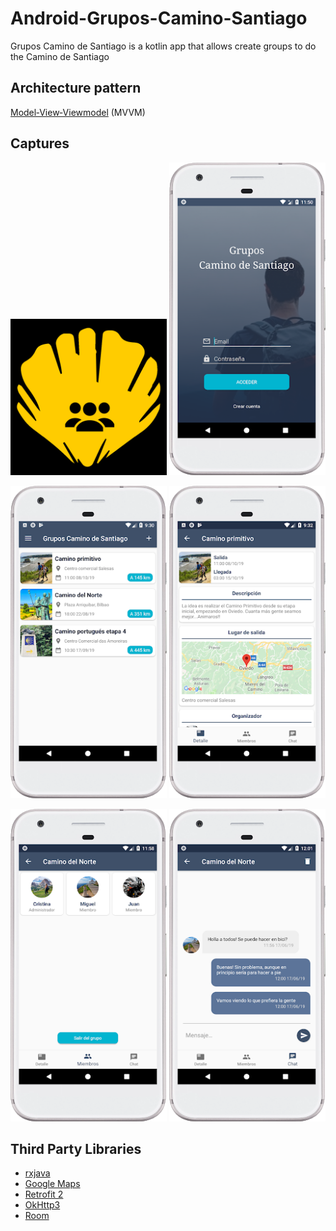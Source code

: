 # Android-Grupos-Camino-Santiago
Grupos Camino de Santiago  is a kotlin app that allows create groups to do the Camino de Santiago

## Architecture pattern
[Model‑View‑Viewmodel](https://en.wikipedia.org/wiki/Model–view–viewmodel) (MVVM)

## Captures
<img src="captures/logo.png" width="250"/>
<img src="captures/img1.png" width="250"/>
<p>
<img src="captures/img2.png" width="250"/>
<img src="captures/img3.png" width="250"/>
</p>
<p>
<img src="captures/img4.png" width="250"/>
<img src="captures/img5.png" width="250"/>
</p>


## Third Party Libraries
* [rxjava](https://github.com/ReactiveX/RxJava)
* [Google Maps](https://developers.google.com/maps/documentation/android-sdk)
* [Retrofit 2](http://square.github.io/retrofit/)
* [OkHttp3](https://github.com/square/okhttp)
* [Room](https://developer.android.com/training/data-storage/room)

